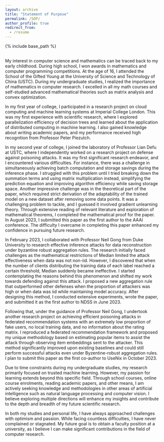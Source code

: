 ```yaml
---
layout: archive
title: "Statement of Purpose"
permalink: /SOP/
author_profile: true
redirect_from:
  - /resume
---
```


{% include base_path %}

<br>
My interest in computer science and mathematics can be traced back to my early childhood. During high school, I won awards in mathematics and computer programming competitions. At the age of 16, I attended the School of the Gifted Young at the University of Science and Technology of China (USTC). During my undergraduate studies, I realized the importance of mathematics in computer research. I excelled in all my math courses and self-studied advanced mathematical theories such as matrix analysis and convex optimization.

In my first year of college, I participated in a research project on cloud computing and machine learning systems at Imperial College London. This was my first experience with scientific research, where I explored parallelization efficiency of decision trees and learned about the application of distributed computing in machine learning. I also gained knowledge about writing academic papers, and my performance received high recognition from Professor Peter Piezutch.

In my second year of college, I joined the laboratory of Professor Lian Defu at USTC, where I independently worked on a research project on defense against poisoning attacks. It was my first significant research endeavor, and I encountered various difficulties. For instance, there was a challenge in simultaneously achieving batch computation and storage savings during the inference phase. I struggled with this problem until I tried breaking down the summation terms and using matrix multiplication instead, simplifying the prediction equation and improving algorithm efficiency while saving storage space. Another impressive challenge was in the theoretical part of the paper, which required strict derivation of the adaptability of the trained model on a new dataset after removing some data points. It was a challenging problem to tackle, and I guessed it involved gradient unlearning theory. Through extensive reading of relevant literature and exploration of mathematical theorems, I completed the mathematical proof for the paper. In August 2023, I submitted this paper as the first author to the AAAI conference. The difficulty I overcame in completing this paper enhanced my confidence in pursuing future research.

In February 2023, I collaborated with Professor Neil Gong from Duke University to research effective inference attacks for data reconstruction under byzantine robust aggregation rules. The research initially faced challenges as the mathematical restrictions of Median limited the attack effectiveness when data was not non-iid. However, I discovered that when the number of clients distributing the training data of each label reached a certain threshold, Median suddenly became ineffective. I started contemplating the reasons behind this phenomenon and shifted my work towards defending against this attack. I proposed a new aggregation rule that outperformed other defenses when the proportion of attackers was high or when data was iid while maintaining model accuracy. After designing this method, I conducted extensive experiments, wrote the paper, and submitted it as the first author to NDSS in June 2023.

Following that, under the guidance of Professor Neil Gong, I undertook another research project on achieving efficient poisoning attacks in federated recommendation systems with an extremely low proportion of fake users, no local training data, and no information about the rating matrix. I reproduced a federated recommendation framework and proposed my unique methodology based on estimating popular items to assist the attack through observing item embeddings sent to the attacker. This method significantly improved upon existing baselines and could still perform successful attacks even under Byzentine-robust aggregation rules. I plan to submit this paper as the first co-author to UseNix in October 2023.

Due to time constraints during my undergraduate studies, my research primarily focused on trusted machine learning. However, my passion for learning extends beyond this specific field. Through school courses, online course enrolments, reading academic papers, and other means, I am actively seeking knowledge and methodologies in other areas of artificial intelligence such as natural language processing and computer vision. I believe exploring multiple directions will enhance my insights and contribute to the depth and breadth of my future scientific research.

In both my studies and personal life, I have always approached challenges with optimism and passion. While facing countless difficulties, I have never complained or stagnated. My future goal is to obtain a faculty position at a university, as I believe I can make significant contributions in the field of computer research. 
